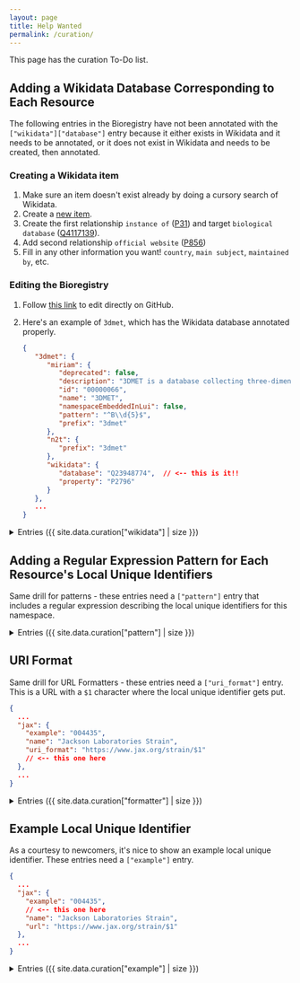 ```yaml
---
layout: page
title: Help Wanted
permalink: /curation/
---
```

This page has the curation To-Do list.

## Adding a Wikidata Database Corresponding to Each Resource

<a id="wikidata"></a>
The following entries in the Bioregistry have not been annotated with
the `["wikidata"]["database"]` entry because it either exists in Wikidata and it
needs to be annotated, or it does not exist in Wikidata and needs to be created,
then annotated.

### Creating a Wikidata item

1. Make sure an item doesn't exist already by doing a cursory search of
   Wikidata.
2. Create a [new item](https://www.wikidata.org/wiki/Special:NewItem).
3. Create the first relationship `instance of` ([P31](https://www.wikidata.org/wiki/Property:P31))
   and target `biological database` ([Q4117139](https://www.wikidata.org/wiki/Q4117139)).
4. Add second relationship `official website` ([P856](https://www.wikidata.org/wiki/Property:P856))
5. Fill in any other information you want! `country`, `main subject`,
   `maintained by`, etc.

### Editing the Bioregistry

1. Follow [this link](https://github.com/bioregistry/bioregistry/edit/main/src/bioregistry/data/bioregistry.json)
   to edit directly on GitHub.
2. Here's an example of `3dmet`, which has the Wikidata database annotated
   properly.

   ```json
   {
      "3dmet": {
         "miriam": {
            "deprecated": false,
            "description": "3DMET is a database collecting three-dimensional structures of natural metabolites.",
            "id": "00000066",
            "name": "3DMET",
            "namespaceEmbeddedInLui": false,
            "pattern": "^B\\d{5}$",
            "prefix": "3dmet"
         },
         "n2t": {
            "prefix": "3dmet"
         },
         "wikidata": {
            "database": "Q23948774",  // <-- this is it!!
            "property": "P2796"
         }
      },
      ...
   }
   ```

<details>
   <summary>Entries ({{ site.data.curation["wikidata"] | size }})</summary>
   <table>
   <thead>
      <tr>
         <th>Prefix</th>
         <th>Name</th>
      </tr>
   </thead>
   <tbody>
   {% for entry in site.data.curation["wikidata"] %}
      <tr>
         <td>{{ entry.prefix }}</td>
         <td><a href="{{ entry.homepage }}">{{ entry.name }}</a></td>
      </tr>
   {% endfor %}
   </tbody>
   </table>
</details>

## Adding a Regular Expression Pattern for Each Resource's Local Unique Identifiers

<a id="pattern"></a>
Same drill for patterns - these entries need a `["pattern"]` entry that includes
a regular expression describing the local unique identifiers for this namespace.

<details>
   <summary>Entries ({{ site.data.curation["pattern"] | size }})</summary>
   <table>
   <thead>
      <tr>
         <th>Prefix</th>
         <th>Name</th>
      </tr>
   </thead>
   <tbody>
   {% for entry in site.data.curation["pattern"] %}
      <tr>
         <td>{{ entry.prefix }}</td>
         <td><a href="{{ entry.homepage }}">{{ entry.name }}</a></td>
      </tr>
   {% endfor %}
   </tbody>
   </table>
</details>

## URI Format

<a id="formatter"></a>
Same drill for URL Formatters - these entries need a `["uri_format"]` entry.
This is a URL with a `$1` character where the local unique identifier gets put.

```json
{
  ...
  "jax": {
    "example": "004435",
    "name": "Jackson Laboratories Strain",
    "uri_format": "https://www.jax.org/strain/$1"
    // <-- this one here
  },
  ...
}
```

<details>
   <summary>Entries ({{ site.data.curation["formatter"] | size }})</summary>
   <table>
   <thead>
      <tr>
         <th>Prefix</th>
         <th>Name</th>
      </tr>
   </thead>
   <tbody>
   {% for entry in site.data.curation["formatter"] %}
      <tr>
         <td>{{ entry.prefix }}</td>
         <td><a href="{{ entry.homepage }}">{{ entry.name }}</a></td>
      </tr>
   {% endfor %}
   </tbody>
   </table>
</details>

## Example Local Unique Identifier

<a id="example"></a>
As a courtesy to newcomers, it's nice to show an example local unique
identifier. These entries need a `["example"]` entry.

```json
{
  ...
  "jax": {
    "example": "004435",
    // <-- this one here
    "name": "Jackson Laboratories Strain",
    "url": "https://www.jax.org/strain/$1"
  },
  ...
}
```

<details>
   <summary>Entries ({{ site.data.curation["example"] | size }})</summary>
   <table>
   <thead>
      <tr>
         <th>Prefix</th>
         <th>Name</th>
      </tr>
   </thead>
   <tbody>
   {% for entry in site.data.curation["example"] %}
      <tr>
         <td>{{ entry.prefix }}</td>
         <td><a href="{{ entry.homepage }}">{{ entry.name }}</a></td>
      </tr>
   {% endfor %}
   </tbody>
   </table>
</details>
